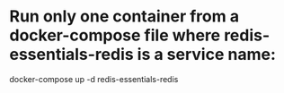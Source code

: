 # Run only one container from a docker-compose file where redis-essentials-redis is a service name:

docker-compose up -d redis-essentials-redis
